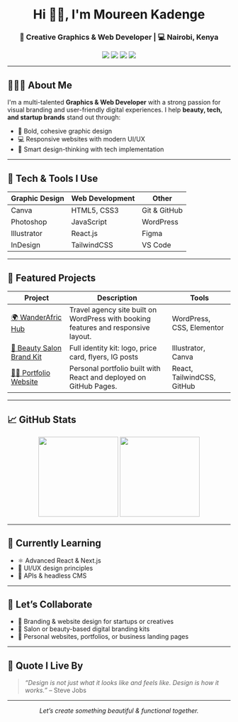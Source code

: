 <h1 align="center">Hi 👋🏽, I'm Moureen Kadenge</h1>
<h3 align="center">🎨 Creative Graphics & Web Developer | 💻 Nairobi, Kenya</h3>

<p align="center">
  <a href="mailto:moureen@example.com"><img src="https://img.shields.io/badge/Email-moureen@example.com-blue?style=flat&logo=gmail&logoColor=white"></a>
  <a href="https://linkedin.com/in/moureen-kadenge-199002374"><img src="https://img.shields.io/badge/LinkedIn-Connect-blue?style=flat&logo=linkedin"></a>
  <a href="https://github.com/moureenk"><img src="https://img.shields.io/badge/GitHub-@moureenk-black?style=flat&logo=github"></a>
  <a href="https://moureenportfolio.dev"><img src="https://img.shields.io/badge/Portfolio-Visit-green?style=flat&logo=google-chrome"></a>
</p>

---

## 👩🏽‍💻 About Me

I'm a multi-talented **Graphics & Web Developer** with a strong passion for visual branding and user-friendly digital experiences. I help **beauty, tech, and startup brands** stand out through:

- 🎨 Bold, cohesive graphic design
- 💻 Responsive websites with modern UI/UX
- 🧠 Smart design-thinking with tech implementation

---

## 🧰 Tech & Tools I Use

| Graphic Design | Web Development | Other |
|----------------|-----------------|-------|
| Canva | HTML5, CSS3 | Git & GitHub |
| Photoshop | JavaScript | WordPress |
| Illustrator | React.js | Figma |
| InDesign | TailwindCSS | VS Code |

---

## 🚀 Featured Projects

| Project | Description | Tools |
|--------|-------------|--------|
| [🌍 WanderAfric Hub](https://wanderafric.dev) | Travel agency site built on WordPress with booking features and responsive layout. | WordPress, CSS, Elementor |
| [💅 Beauty Salon Brand Kit](#) | Full identity kit: logo, price card, flyers, IG posts | Illustrator, Canva |
| [🧑‍💻 Portfolio Website](https://github.com/moureenk/portfolio-site) | Personal portfolio built with React and deployed on GitHub Pages. | React, TailwindCSS, GitHub |

---

## 📈 GitHub Stats

<p align="center">
  <img src="https://github-readme-stats.vercel.app/api?username=moureenk&show_icons=true&theme=radical" height="180"/>
  <img src="https://github-readme-stats.vercel.app/api/top-langs/?username=moureenk&layout=compact&theme=radical" height="180"/>
</p>

---

## 🌱 Currently Learning
- ⚛️ Advanced React & Next.js
- 🧩 UI/UX design principles
- 🔌 APIs & headless CMS

---

## 🤝 Let’s Collaborate
- 🔹 Branding & website design for startups or creatives  
- 🔹 Salon or beauty-based digital branding kits  
- 🔹 Personal websites, portfolios, or business landing pages

---

## 💬 Quote I Live By
> *“Design is not just what it looks like and feels like. Design is how it works.”* – Steve Jobs

---

<p align="center">
  <i>Let’s create something beautiful & functional together.</i>  
</p>
